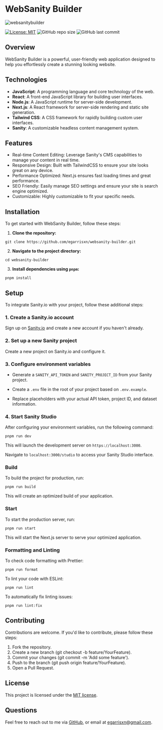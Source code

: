 # WebSanity Builder

![websanitybuilder](https://github.com/user-attachments/assets/0e48686c-819e-4b4c-94ca-58d808ac5e94)

[![License: MIT](https://img.shields.io/badge/License-MIT-yellow.svg)](https://opensource.org/licenses/MIT) ![GitHub repo size](https://img.shields.io/github/repo-size/egarrisxn/websanity-builder) ![GitHub last commit](https://img.shields.io/github/last-commit/egarrisxn/websanity-builder)

## Overview

WebSanity Builder is a powerful, user-friendly web application designed to help you effortlessly create a stunning looking website.

## Technologies

- **JavaScript**: A programming language and core technology of the web.
- **React**: A front-end JavaScript library for building user interfaces.
- **Node.js**: A JavaScript runtime for server-side development.
- **Next.js**: A React framework for server-side rendering and static site generation.
- **Tailwind CSS**: A CSS framework for rapidly building custom user interfaces.
- **Sanity**: A customizable headless content management system.

## Features 

- Real-time Content Editing: Leverage Sanity's CMS capabilities to manage your content in real time.
- Responsive Design: Built with TailwindCSS to ensure your site looks great on any device.
- Performance Optimized: Next.js ensures fast loading times and great performance.
- SEO Friendly: Easily manage SEO settings and ensure your site is search engine optimized.
- Customizable: Highly customizable to fit your specific needs.

## Installation

To get started with WebSanity Builder, follow these steps:

1.  **Clone the repository:**

```
git clone https://github.com/egarrisxn/websanity-builder.git
```

2. **Navigate to the project directory:**

```
cd websanity-builder
```

3. **Install dependencies using `pnpm`:**

```
pnpm install
```

## Setup

To integrate Sanity.io with your project, follow these additional steps:

### 1. Create a Sanity.io account

Sign up on [Sanity.io](https://www.sanity.io/) and create a new account if you haven't already.

### 2. Set up a new Sanity project

Create a new project on Sanity.io and configure it.

### 3. Configure environment variables

- Generate a `SANITY_API_TOKEN` and `SANITY_PROJECT_ID` from your Sanity project.

- Create a `.env` file in the root of your project based on `.env.example`.

- Replace placeholders with your actual API token, project ID, and dataset information.

### 4. Start Sanity Studio

After configuring your environment variables, run the following command:

```
pnpm run dev
```

This will launch the development server on `https://localhost:3000`.

Navigate to `localhost:3000/studio` to access your Sanity Studio interface.

### Build

To build the project for production, run:

```
pnpm run build
```

This will create an optimized build of your application.

### Start

To start the production server, run:

```
pnpm run start
```

This will start the Next.js server to serve your optimized application.

### Formatting and Linting

To check code formatting with Prettier:

```
pnpm run format
```

To lint your code with ESLint:

```
pnpm run lint
```

To automatically fix linting issues:

```
pnpm run lint:fix
```

## Contributing

Contributions are welcome. If you'd like to contribute, please follow these steps:

1. Fork the repository.
2. Create a new branch (git checkout -b feature/YourFeature).
3. Commit your changes (git commit -m 'Add some feature').
4. Push to the branch (git push origin feature/YourFeature).
5. Open a Pull Request.

## License

This project is licensed under the [MIT license](https://opensource.org/licenses/MIT).

## Questions

Feel free to reach out to me via [GitHub](https://github.com/EGARRISXN), or email at egarrisxn@gmail.com.
